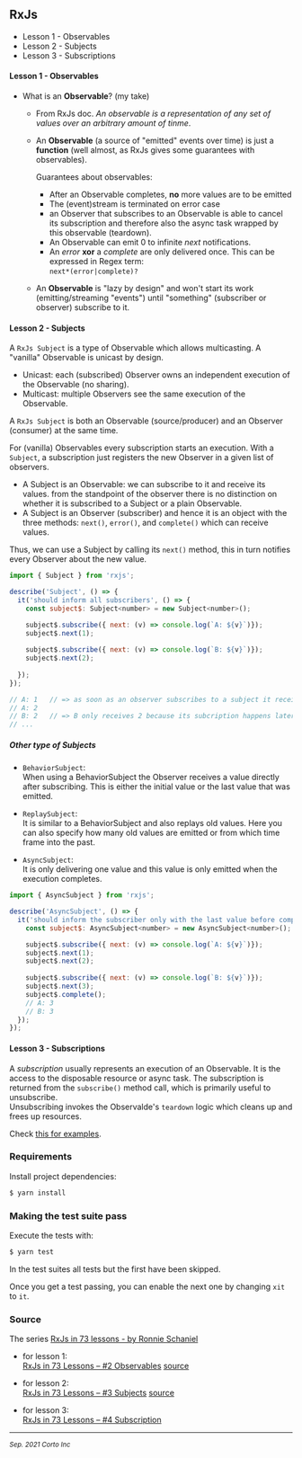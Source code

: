 ## RxJs

  - Lesson 1 - Observables
  - Lesson 2 - Subjects
  - Lesson 3 - Subscriptions
  
#### Lesson 1 - Observables

  - What is an __Observable__? (my take)
    * From RxJs doc. _An observable is a representation of any set of values over an arbitrary amount of tinme_.
    
    * An __Observable__ (a source of "emitted" events over time) is just a **function** (well almost, as RxJs gives some guarantees with observables).   
    
      Guarantees about observables:
        + After an Observable completes, __no__ more values are to be emitted
        + The (event)stream is terminated on error case
        + an Observer that subscribes to an Observable is able to cancel its subscription and therefore also the async task wrapped by this observable (teardown).
        + An Observable can emit 0 to infinite _next_ notifications. 
        + An _error_  __xor__ a _complete_ are only delivered once. This can be expressed in Regex term:   
      `next*(error|complete)?`
      
      
    * An __Observable__ is "lazy by design" and won't start its work (emitting/streaming "events") until "something" (subscriber or observer) subscribe to it.


#### Lesson 2 - Subjects

A `RxJs Subject` is a type of Observable which allows multicasting. A "vanilla" Observable is unicast by design.  
  + Unicast: each (subscribed) Observer owns an independent execution of the Observable (no sharing).
  + Multicast: multiple Observers see the same execution of the Observable.

A `RxJs Subject` is both an Observable (source/producer) and an Observer (consumer) at the same time.

For (vanilla) Observables every subscription starts an execution. With a `Subject`, a subscription just registers the new Observer in a given list of observers.
  - A Subject is an Observable: we can subscribe to it and receive its values. from the standpoint of the observer there is no distinction  on whether it is subscribed to a Subject or a plain Observable.
  - A Subject is an Observer (subscriber) and hence it is an object with the three methods: `next()`, `error()`, and `complete()` which can receive values.

Thus, we can use a Subject by calling its `next()` method, this in turn notifies every Observer about the new value.

```javascript
import { Subject } from 'rxjs';

describe('Subject', () => {
  it('should inform all subscribers', () => {
    const subject$: Subject<number> = new Subject<number>();

    subject$.subscribe({ next: (v) => console.log(`A: ${v}`)});
    subject$.next(1);
    
    subject$.subscribe({ next: (v) => console.log(`B: ${v}`)});
    subject$.next(2);
    
  });
});

// A: 1   // => as soon as an observer subscribes to a subject it receives values from upcoming next() 
// A: 2
// B: 2   // => B only receives 2 because its subcription happens later (than first next()) 
// ...
```

##### Other type of Subjects

  - `BehaviorSubject`:  
    When using a BehaviorSubject the Observer receives a value directly after subscribing. This is either the initial value or the last value that was emitted.
  
  - `ReplaySubject`:  
    It is similar to a BehaviorSubject and also replays old values. Here you can also specify how many old values are emitted or from which time frame into the past.

  - `AsyncSubject`:  
    It is only delivering one value and this value is only emitted when the execution completes.
   
```javascript
import { AsyncSubject } from 'rxjs';

describe('AsyncSubject', () => {
  it('should inform the subscriber only with the last value before completion', () => {
    const subject$: AsyncSubject<number> = new AsyncSubject<number>();

    subject$.subscribe({ next: (v) => console.log(`A: ${v}`)});
    subject$.next(1);
    subject$.next(2);
    
    subject$.subscribe({ next: (v) => console.log(`B: ${v}`)});
    subject$.next(3);
    subject$.complete();
    // A: 3
    // B: 3
  });
});
```

#### Lesson 3 - Subscriptions

A _subscription_ usually represents an execution of an Observable. It is the access to the disposable resource or async task. The subscription is returned from the `subscribe()` method call, which is primarily useful to unsubscribe.  
Unsubscribing invokes the Observalde's `teardown` logic which cleans up and frees up resources.

Check [this for examples](https://github.com/pascal-p/typescript-exercism/blob/rxjs-p1-br/rxjs/src/rxjs-03-subscriptions.ts).


### Requirements

Install project dependencies:

```bash
$ yarn install
```

### Making the test suite pass

Execute the tests with:

```bash
$ yarn test
```

In the test suites all tests but the first have been skipped.

Once you get a test passing, you can enable the next one by changing `xit` to
`it`.

### Source
  The series [RxJs in 73 lessons - by  Ronnie Schaniel](https://ronnieschaniel.com/open-source/)

  - for lesson 1:  
    [RxJs in 73 Lessons – #2 Observables](https://ronnieschaniel.com/rxjs/rxjs-lesson-observables/)
    [source](https://github.com/rschaniel/rxjs_in_x_lessons/tree/main/src/2_observable)

  - for lesson 2:  
    [RxJs in 73 Lessons – #3 Subjects](https://ronnieschaniel.com/rxjs/rxjs-lesson-subjects/)
    [source](https://github.com/rschaniel/rxjs_in_x_lessons/tree/main/src/3_subjects)
    
  - for lesson 3:  
    [RxJs in 73 Lessons – #4 Subscription](https://ronnieschaniel.com/rxjs/rxjs-in-lessons-subscription-and-scheduler/)




<hr />
<p><sub><em>Sep. 2021 Corto Inc</sub></em></p>
